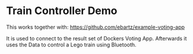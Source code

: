 # Train Controller Demo

This works together with: https://github.com/ebartz/example-voting-app

It is used to connect to the result set of Dockers Voting App. Afterwards it uses the Data to control a Lego train using Bluetooth.
